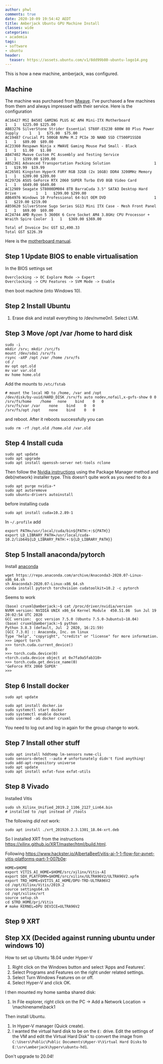```yaml
---
author: phwl
comments: true
date: 2020-10-09 19:54:42 AEDT
title: Amberjack Ubuntu GPU Machine Install
classes: wide
categories:
- academia
tags:
- software
- ubuntu
header:
  teaser: https://assets.ubuntu.com/v1/8dd99b80-ubuntu-logo14.png
---
```


This is how a new machine, amberjack, was configured.

## Machine
The machine was purchased from [Mwave](http://mwave.com.au). I've purchased a few machines from them and always impressed with their service. Here is the configuration
```
AC16427	MSI B450I GAMING PLUS AC AM4 Mini-ITX Motherboard				1	1	$225.00	$225.00
AB83276	SilverStone Strider Essential ST60F-ES230 600W 80 Plus Power Supply		1	1	$75.00	$75.00
AC19487	Crucial P1 500GB NVMe M.2 PCIe 3D NAND SSD CT500P1SSD8				1	1	$89.00	$89.00
AC23360	Respawn Ninja x MWAVE Gaming Mouse Pad Small - Black				1	1	$1.00	$1.00
AB47402	Mwave Custom PC Assembly and Testing Service					1	1	$199.00	$199.00
AB52361	Advanced Transportation Packing Solution					1	1	$19.99	$19.99
AC26501	Kingston HyperX FURY RGB 32GB (2x 16GB) DDR4 3200MHz Memory			1	1	$209.00	$209.00
AC29726	ASUS GeForce RTX 2060 SUPER Turbo EVO 8GB Video Card				1	1	$649.00	$649.00
AC12989	Seagate ST8000DM004 8TB BarraCuda 3.5" SATA3 Desktop Hard Drive			1	1	$299.00	$299.00
AB64976	Windows 10 Professional 64-bit OEM DVD						1	1	$219.00	$219.00
AB59620	SilverStone Sugo Series SG13 Mini ITX Case - Mesh Front Panel			1	1	$69.00	$69.00
AC24744	AMD Ryzen 5 3600X 6 Core Socket AM4 3.8GHz CPU Processor + Wraith Spire Cooler	1	1	$369.00	$369.00

Total of Invoice Inc GST $2,490.33
Total GST $226.39
```
Here is the [motherboard manual](https://download.msi.com/archive/mnu_exe/mb/E7A40v2.2.pdf).

## Step 1 Update BIOS to enable virtualisation
In the BIOS settings set
```
Overclocking -> OC Explore Mode -> Expert
Overclocking -> CPU Features -> SVM Mode -> Enable
```
then boot machine (into Windows 10).

## Step 2 Install Ubuntu
1. Erase disk and install everything to /dev/nvme0n1. Select LVM.

## Step 3 Move /opt /var /home to hard disk
```
sudo -i
mkdir /srv; mkdir /src/fs
mount /dev/sda1 /srv/fs
rsync -aXP /opt /var /home /srv/fs
cd /
mv opt opt.old
mv var var.old
mv home home.old
```
Add the mounts to ```/etc/fstab``` 
```
# mount the local HD to /home, /var and /opt
/dev/disk/by-uuid/HARD_DISK /srv/fs auto nodev,nofail,x-gvfs-show 0 0
/srv/fs/home	/home	none	bind	0	0
/srv/fs/var	/var	none	bind	0	0
/srv/fs/opt	/opt	none	bind	0	0
```
and reboot. After it reboots successfully you can 
```
sudo rm -rf /opt.old /home.old /var.old
```

## Step 4 Install cuda
```
sudo apt update
sudo apt upgrade
sudo apt install openssh-server net-tools rclone
```
Then follow the [Nvidia instructions](https://docs.nvidia.com/cuda/cuda-installation-guide-linux/index.html)
using the Package Manager method and deb(network) installer type. This doesn't quite work as you need to do a
```
sudo apt purge nvidia-*
sudo apt autoremove
sudo ubuntu-drivers autoinstall
```
before installing cuda
```
sudo apt install cuda=10.2.89-1
```
In ```~/.profile``` add
```
export PATH=/usr/local/cuda/bin${PATH:+:${PATH}}
export LD_LIBRARY_PATH=/usr/local/cuda-10.2/lib64${LD_LIBRARY_PATH:+:${LD_LIBRARY_PATH}}
```

## Step 5 Install anaconda/pytorch
Install [anaconda](https://www.anaconda.com/products/individual)
```
wget https://repo.anaconda.com/archive/Anaconda3-2020.07-Linux-x86_64.sh
sh Anaconda3-2020.07-Linux-x86_64.sh
conda install pytorch torchvision cudatoolkit=10.2 -c pytorch
```

Seems to work
```
(base) cruxml@amberjack:~$ cat /proc/driver/nvidia/version
NVRM version: NVIDIA UNIX x86_64 Kernel Module  450.51.06  Sun Jul 19 20:02:54 UTC 2020
GCC version:  gcc version 7.5.0 (Ubuntu 7.5.0-3ubuntu1~18.04) 
(base) cruxml@amberjack:~$ python
Python 3.8.3 (default, Jul  2 2020, 16:21:59) 
[GCC 7.3.0] :: Anaconda, Inc. on linux
Type "help", "copyright", "credits" or "license" for more information.
>>> import torch
>>> torch.cuda.current_device()
0
>>> torch.cuda.device(0)
<torch.cuda.device object at 0x7fa9a5fab310>
>>> torch.cuda.get_device_name(0)
'GeForce RTX 2060 SUPER'
>>> 
```

## Step 6 Install docker
```
sudo apt update

sudo apt install docker.io
sudo systemctl start docker
sudo systemctl enable docker
sudo usermod -aG docker cruxml
```
You need to log out and log in again for the group change to work.

## Step 7 Install other stuff
```
sudo apt install hddtemp lm-sensors nvme-cli
sudo sensors-detect --auto # unfortunately didn't find anything!
sudo add-apt-repository universe
sudo apt update
sudo apt install exfat-fuse exfat-utils
```

## Step 8 Vivado
Installed Vitis 
```
sudo sh Xilinx_Unified_2019.2_1106_2127_Lin64.bin
# installed to /opt instead of /tools
```

The following *did not* work:
```
sudo apt install ./xrt_201920.2.3.1301_18.04-xrt.deb
```

So I installed XRT from the instructions <https://xilinx.github.io/XRT/master/html/build.html>.

Following <https://www.hackster.io/AlbertaBeef/vitis-ai-1-1-flow-for-avnet-vitis-platforms-part-1-007b0e>:
```
HOME=$HOME
export VITIS_AI_HOME=$HOME/src/xilinx/Vitis-AI
export SDX_PLATFORM=$HOME/src/xilinx/ULTRA96V2/ULTRA96V2.xpfm
export TRD_HOME=$VITIS_AI_HOME/DPU-TRD-ULTRA96V2
cd /opt/Xilinx/Vitis/2019.2
source settings64.sh
cd /opt/xilinx/xrt
source setup.sh
cd $TRD_HOME/prj/Vitis
# make KERNEL=DPU DEVICE=ULTRA96V2
```


## Step 9 XRT


## Step XX (Decided against running ubuntu under windows 10) 

How to set up Ubuntu 18.04 under Hyper-V
1. Right click on the Windows button and select ‘Apps and Features’.
1. Select Programs and Features on the right under related settings.
1. Select Turn Windows Features on or off.
1. Select Hyper-V and click OK.

I then mounted my home samba shared disk:
1. In File explorer, right click on the PC -> Add a Network Location -> \\machinename\back1

Then install Ubuntu.
1. In Hyper-V manager (Quick create). 
1. I wanted the virtual hard disk to be on the ```E:``` drive. Edit the settings of the VM and edit the
Virtual Hard Disk" to convert the image from 
```C:\Users\Public\Public Documents\Hyper-V\Virtual Hard Disks``` to
```E:\srv\amberjack\hyperv\ubuntu-hd1```.

Don't upgrade to 20.04!

